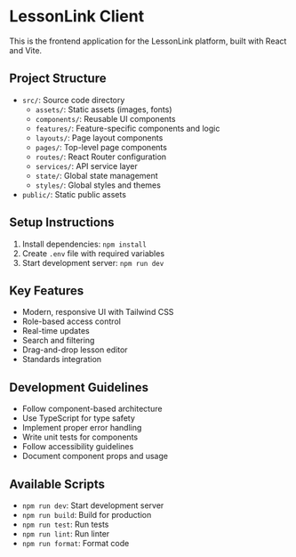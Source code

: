 # LessonLink Client

This is the frontend application for the LessonLink platform, built with React and Vite.

## Project Structure

- `src/`: Source code directory
  - `assets/`: Static assets (images, fonts)
  - `components/`: Reusable UI components
  - `features/`: Feature-specific components and logic
  - `layouts/`: Page layout components
  - `pages/`: Top-level page components
  - `routes/`: React Router configuration
  - `services/`: API service layer
  - `state/`: Global state management
  - `styles/`: Global styles and themes
- `public/`: Static public assets

## Setup Instructions

1. Install dependencies: `npm install`
2. Create `.env` file with required variables
3. Start development server: `npm run dev`

## Key Features

- Modern, responsive UI with Tailwind CSS
- Role-based access control
- Real-time updates
- Search and filtering
- Drag-and-drop lesson editor
- Standards integration

## Development Guidelines

- Follow component-based architecture
- Use TypeScript for type safety
- Implement proper error handling
- Write unit tests for components
- Follow accessibility guidelines
- Document component props and usage

## Available Scripts

- `npm run dev`: Start development server
- `npm run build`: Build for production
- `npm run test`: Run tests
- `npm run lint`: Run linter
- `npm run format`: Format code 